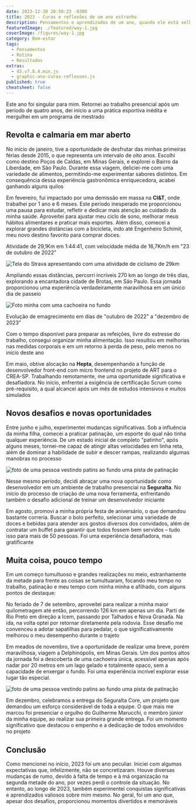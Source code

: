 ```yaml
---
date: 2023-12-30 20:50:23 -0300
title: 2023 - Curas e reflexões de um ano estranho
description: Pensamentos e aprendizados de um ano, quando ele está velho, algumas falhas e muitos acertos
featuredImage: ./featured/way-1.jpg
coverImage: /figures/way-1.jpg
category: Bem-estar
tags:
  - Pensamentos
  - Rotina
  - Resultados
extras:
  - d3.v7.8.4.min.js
  - graphic-ano-curas-reflexoes.js
published: true
cheatsheet: false
---
```


Este ano foi singular para mim. Retornei ao trabalho presencial após um período de quatro anos, dei início a uma prática esportiva inédita e mergulhei em um programa de mestrado

## Revolta e calmaria em mar aberto

No início de janeiro, tive a oportunidade de desfrutar das minhas primeiras férias desde 2015, o que representa um intervalo de oito anos. Escolhi como destino Poços de Caldas, em Minas Gerais, e explorei o Bairro da Liberdade, em São Paulo. Durante essa viagem, deliciei-me com uma variedade de alimentos, permitindo-me experimentar sabores distintos. Em consequência dessa experiência gastronômica enriquecedora, acabei ganhando alguns quilos

Em fevereiro, fui impactado por uma demissão em massa na **CI&T**, onde trabalhei por 1 ano e 6 meses. Este período inesperado me proporcionou uma pausa para estudar, refletir e dedicar mais atenção ao cuidado da minha saúde. Aproveitei para ajustar meu ciclo de sono, melhorar meus hábitos alimentares e praticar mais esportes. Além disso, comecei a explorar grandes distâncias com a bicicleta, indo até Engenheiro Schimit, meu novo destino favorito para comprar doces.

<p class="center bold">Atividade de 29,1Km em 1:44:41, com velocidade média de 16,7Km/h em "23 de outubro de 2022"</p>

![Tela do Strava apresentando com uma atividade de ciclismo de 29km](/figures/realizacoes_strava.jpg)

Ampliando essas distâncias, percorri incríveis 270 km ao longo de três dias, explorando a encantadora cidade de Brotas, em São Paulo. Essa jornada proporcionou uma experiência verdadeiramente maravilhosa em um único dia de passeio

![Foto minha com uma cachoeira no fundo](/figures/realizacoes_brotas.jpg)

<p class="center bold">Evolução de emagrecimento em dias de "outubro de 2022" a "dezembro de 2023"</p>

Com o tempo disponível para preparar as refeições, livre do estresse do trabalho, consegui organizar minha alimentação. Isso resultou em melhorias nas medidas corporais e em um retorno à perda de peso, pelo menos no início deste ano

<div id="d3_wrapper" class="d3_graph">
  <div id="loading_graphic"></div>
</div>

Em maio, obtive alocação na **Hepta**, desempenhando a função de desenvolvedor front-end com micro frontend no projeto de ART para o CREA-SP. Trabalhando remotamente, me uma oportunidade significativa e desafiadora. No início, enfrentei a exigência de certificação Scrum como pré-requisito, a qual alcancei após um mês de estudos intensivos e muitos simulados

## Novos desafios e novas oportunidades

Entre junho e julho, experimentei mudanças significativas. Sob a influência da minha filha, comecei a praticar patinação, um esporte do qual não tinha qualquer experiência. De um estado inicial de completo "patinho", após alguns meses, tornei-me capaz de atingir altas velocidades em linha reta, além de dominar a habilidade de subir e descer rampas, realizando algumas manobras no processo

![foto de uma pessoa vestindo patins ao fundo uma pista de patinação](/figures/realizacoes_patinacao.jpg)

Nesse mesmo período, decidi abraçar uma nova oportunidade como desenvolvedor em um ambiente de trabalho presencial na **Seguralta**. No início do processo de criação de uma nova ferramenta, enfrentando também o desafio adicional de treinar um desenvolvedor iniciante

Em agosto, promovi a minha própria festa de aniversário, o que demandou bastante correria. Buscar o bolo perfeito, selecionar uma variedade de doces e bebidas para atender aos gostos diversos dos convidados, além de contratar um buffet para garantir que todos fossem bem servidos – tudo isso para mais de 50 pessoas. Foi uma experiência desafiadora, mas gratificante

## Muita coisa, pouco tempo

Em um começo tumultuoso e grandes realizações no meio, estranhamente da metade para frente as coisas se tumultuaram, focando meu tempo no trabalho, patinação e meu tempo com minha minha e afilhado, com alguns pontos de destaque:

No feriado de 7 de setembro, aproveitei para realizar a minha maior quilometragem até então, percorrendo 126 km em apenas um dia. Parti de Rio Preto em direção a Icem, passando por Talhados e Nova Granada. Na ida, na volta optei por retornar diretamente pela rodovia. Esse desafio me convenceu a adotar sapatilhas para pedalar, o que significativamente melhorou o meu desempenho durante o trajeto

Em meados de novembro, tive a oportunidade de realizar uma breve, porém maravilhosa, viagem a Delphinópolis, em Minas Gerais. Um dos pontos altos da jornada foi a descoberta de uma cachoeira única, acessível apenas após nadar por 20 metros em um lago gelado e totalmente opaco, sem a capacidade de enxergar o fundo. Foi uma experiência incrível explorar esse lugar tão especial.

![foto de uma pessoa vestindo patins ao fundo uma pista de patinação](/figures/realizacoes_cachoeira.jpg)

Em dezembro, celebramos a entrega do Seguralta Core, um projeto que demandou um esforço considerável de toda a equipe. O que mais me marcou foi presenciar o orgulho do Guilherme Marucchi, o membro júnior da minha equipe, ao realizar sua primeira grande entrega. Foi um momento significativo que destacou o empenho e a dedicação de todos envolvidos no projeto

## Conclusão

Como mencionei no início, 2023 foi um ano peculiar. Iniciei com algumas expectativas que, infelizmente, não se concretizaram. Houve diversas mudanças de rumo, devido à falta de tempo e à má organização na segunda metade do ano, por vezes perdi o controle da situação. No entanto, ao longo de 2023, também experimentei conquistas significativas e aprendizados valiosos sobre mim mesmo. No geral, foi um ano que, apesar dos desafios, proporcionou momentos divertidos e memoráveis
